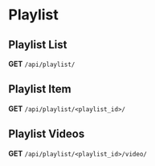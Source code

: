 # Playlist

## Playlist List
**GET** `/api/playlist/`

## Playlist Item
**GET** `/api/playlist/<playlist_id>/`

## Playlist Videos
**GET** `/api/playlist/<playlist_id>/video/`
